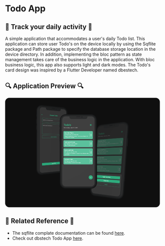 # Todo App

## 🚀 Track your daily activity 🚀
A simple application that accommodates a user's daily Todo list. This application can store user Todo's on the device locally by using the Sqflite package and Path package to specify the database storage location in the device directory. In addition, implementing the bloc pattern as state management takes care of the business logic in the application. With bloc business logic, this app also supports light and dark modes. The Todo's card design was inspired by a Flutter Developer named dbestech.

## 🔍 Application Preview 🔍
![Light Mode Screenshot](assets/images/todolist_thumbnail.png)

## 📄 Related Reference 📄
- The sqflite complate documentation can be found [here](https://pub.dev/packages/sqflite).
- Check out dbstech Todo App [here](https://www.youtube.com/watch?v=2L8maZUY2hU&t=1s).
